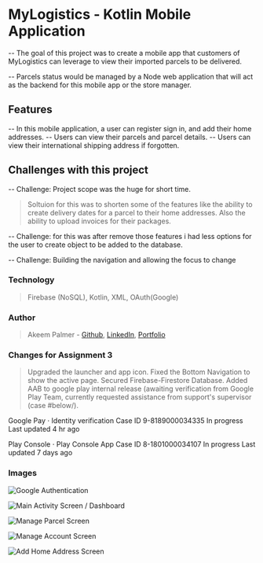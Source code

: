 # MyLogistics - Kotlin Mobile Application

-- The goal of this project was to create a mobile app that customers of MyLogistics can leverage to view their imported parcels to be delivered.

-- Parcels status would be managed by a Node web application that will act as the backend for this mobile app or the store manager.

## Features
-- In this mobile application, a user can register sign in, and add their home addresses.
-- Users can view their parcels and parcel details.
-- Users can view their international shipping address if forgotten.

## Challenges with this project
-- Challenge: Project scope was the huge for short time.
> Soltuion for this was to shorten some of the features like the ability to create delivery dates for a parcel to their home addresses. Also the ability to upload invoices for their packages.

-- Challenge: for this was after remove those features i had less options for the user to create object to be added to the database. 

-- Challenge: Building the navigation and allowing the focus to change

### Technology
> Firebase (NoSQL), Kotlin, XML, OAuth(Google)

### Author
> Akeem Palmer - [Github](https://github.com/DevOps242), [LinkedIn](https://www.linkedin.com/in/akeempalmer/), [Portfolio](https://akeempalmer.onrender.com)

### Changes for Assignment 3
> Upgraded the launcher and app icon.
> Fixed the Bottom Navigation to show the active page.
> Secured Firebase-Firestore Database.
> Added AAB to google play internal release (awaiting verification from Google Play Team, currently requested assistance from support's supervisor (case #below/).

Google Pay ⋅ Identity verification
Case ID 9-8189000034335
In progress
Last updated 4 hr ago

Play Console ⋅ Play Console App
Case ID 8-1801000034107
In progress
Last updated 7 days ago


### Images

![Google Authentication](screenshots/logistics.webp "Google Authentication")

![Main Activity Screen / Dashboard](screenshots/logistics1.webp "Main Activity Screen / Dashboard")

![Manage Parcel Screen](screenshots/logistics2.webp "Manage Parcel Screen")

![Manage Account Screen](screenshots/logistics3.webp "Manage Account Screen")

![Add Home Address Screen](screenshots/logistics4.webp "Add Home Address Screen")

